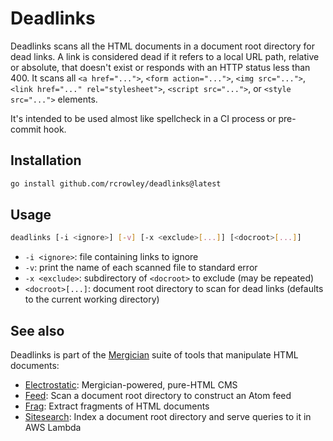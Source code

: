 Deadlinks
=========

Deadlinks scans all the HTML documents in a document root directory for dead links. A link is considered dead if it refers to a local URL path, relative or absolute, that doesn't exist or responds with an HTTP status less than 400. It scans all `<a href="...">`, `<form action="...">`, `<img src="...">`, `<link href="..." rel="stylesheet">`, `<script src="...">`, or `<style src="...">` elements.

It's intended to be used almost like spellcheck in a CI process or pre-commit hook.

Installation
------------

```sh
go install github.com/rcrowley/deadlinks@latest
```

Usage
-----

```sh
deadlinks [-i <ignore>] [-v] [-x <exclude>[...]] [<docroot>[...]]
```

* `-i <ignore>`: file containing links to ignore
* `-v`: print the name of each scanned file to standard error
* `-x <exclude>`: subdirectory of `<docroot>` to exclude (may be repeated)
* `<docroot>[...]`: document root directory to scan for dead links (defaults to the current working directory)

See also
--------

Deadlinks is part of the [Mergician](https://github.com/rcrowley/mergician) suite of tools that manipulate HTML documents:

* [Electrostatic](https://github.com/rcrowley/electrostatic): Mergician-powered, pure-HTML CMS
* [Feed](https://github.com/rcrowley/feed): Scan a document root directory to construct an Atom feed
* [Frag](https://github.com/rcrowley/frag): Extract fragments of HTML documents
* [Sitesearch](https://github.com/rcrowley/sitesearch): Index a document root directory and serve queries to it in AWS Lambda
